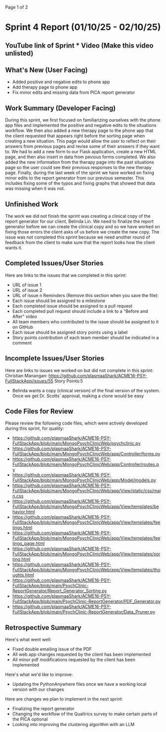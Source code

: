 
Page
1
of 2
# Sprint 4 Report (01/10/25 - 02/10/25)
## YouTube link of Sprint * Video (Make this video unlisted)
## What's New (User Facing)
* Added positive and negative edits to phone app
* Add therapy page to phone app
* Fix minor edits and missing data from PICA report generator
## Work Summary (Developer Facing)
During this sprint, we first focused on familiarizing ourselves with the phone app files and implemented the positive and negative edits to the situations workflow. We then also added a new therapy page to the phone app that the client requested that appears right before the sorting page when creating a new situation. This page would allow the user to reflect on their answers from previous pages and revise some of their answers if they want to. We had to add a new form to our Flask application, create a new HTML page, and then also insert in data from pevious forms completed. We also added the new information from the therapy page into the past situations page so the user could see their previous responses to the new therapy page. Finally, during the last week of the sprint we have worked on fixing minor edits to the report generator from our previous semester. This includes fixing some of the typos and fixing graphs that showed that data was missing when it was not.
## Unfinished Work
The work we did not finish the sprint was creating a clinical copy of the report generator for our client, Belinda Lin. We need to finalize the report generator before we can create the clinical copy and so we have worked on fixing those errors the client asks of us before we create the new copy. The issue was not completed this sprint because we need another round of feedback from the client to make sure that the report looks how the client wants it.

## Completed Issues/User Stories
Here are links to the issues that we completed in this sprint:
* URL of issue 1
* URL of issue 2
* URL of issue n
Reminders (Remove this section when you save the file):
* Each issue should be assigned to a milestone
* Each completed issue should be assigned to a pull request
* Each completed pull request should include a link to a "Before and After" video
* All team members who contributed to the issue should be assigned to it on
GitHub
* Each issue should be assigned story points using a label
* Story points contribution of each team member should be indicated in a comment
  
## Incomplete Issues/User Stories
Here are links to issues we worked on but did not complete in this sprint:
Christian Manangan: 
https://github.com/plasmaaShark/ACME16-PSY-FullStackApp/issues/55  Story Points:5 
* Belinda wants a copy (clinical version) of the final version of the system. Once we get Dr. Scotts' approval, making a clone would be easy
  
## Code Files for Review
Please review the following code files, which were actively developed during this
sprint, for quality:
* https://github.com/plasmaaShark/ACME16-PSY-FullStackApp/blob/main/MongoPsychClinicWeb/psychclinic.py
* https://github.com/plasmaaShark/ACME16-PSY-FullStackApp/blob/main/MongoPsychClinicWeb/app/Controller/forms.py
* https://github.com/plasmaaShark/ACME16-PSY-FullStackApp/blob/main/MongoPsychClinicWeb/app/Controller/routes.py
* https://github.com/plasmaaShark/ACME16-PSY-FullStackApp/blob/main/MongoPsychClinicWeb/app/Model/models.py
* https://github.com/plasmaaShark/ACME16-PSY-FullStackApp/blob/main/MongoPsychClinicWeb/app/View/static/css/main.css
* https://github.com/plasmaaShark/ACME16-PSY-FullStackApp/blob/main/MongoPsychClinicWeb/app/View/templates/behavior.html
* https://github.com/plasmaaShark/ACME16-PSY-FullStackApp/blob/main/MongoPsychClinicWeb/app/View/templates/feelings.html
* https://github.com/plasmaaShark/ACME16-PSY-FullStackApp/blob/main/MongoPsychClinicWeb/app/View/templates/feelings_page.html
* https://github.com/plasmaaShark/ACME16-PSY-FullStackApp/blob/main/MongoPsychClinicWeb/app/View/templates/sorting.html
* https://github.com/plasmaaShark/ACME16-PSY-FullStackApp/blob/main/MongoPsychClinicWeb/app/View/templates/thoughts.html
* https://github.com/plasmaaShark/ACME16-PSY-FullStackApp/blob/main/PsychClinic-ReportGenerator/Report_Generator_Sorting.py
* https://github.com/plasmaaShark/ACME16-PSY-FullStackApp/blob/main/PsychClinic-ReportGenerator/PDF_Generator.py
* https://github.com/plasmaaShark/ACME16-PSY-FullStackApp/blob/main/PsychClinic-ReportGenerator/Data_Pruner.py
  
## Retrospective Summary
Here's what went well:
* Fixed double emailing issue of the PDF
* All web app changes requested by the client has been implemented
* All minor pdf modifications requested by the client has been implemented
  
Here's what we'd like to improve:
* Updating the PythonAnywhere files once we have a working local version with our changes
  
Here are changes we plan to implement in the next sprint:
* Finalizing the report generator
* Changing the workflow of the Qualtrics survey to make certain parts of the PICA optional
* Looking into improving the clustering algorithm with an LLM
